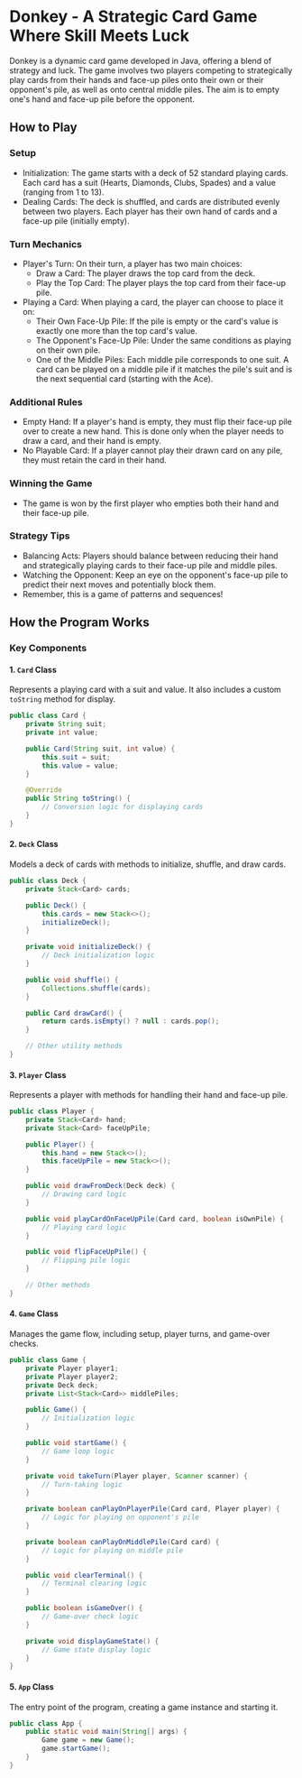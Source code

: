 # Donkey - A Strategic Card Game Where Skill Meets Luck

Donkey is a dynamic card game developed in Java, offering a blend of strategy and luck. The game involves two players competing to strategically play cards from their hands and face-up piles onto their own or their opponent's pile, as well as onto central middle piles. The aim is to empty one's hand and face-up pile before the opponent.

## How to Play

### Setup

- Initialization: The game starts with a deck of 52 standard playing cards. Each card has a suit (Hearts, Diamonds, Clubs, Spades) and a value (ranging from 1 to 13).
- Dealing Cards: The deck is shuffled, and cards are distributed evenly between two players. Each player has their own hand of cards and a face-up pile (initially empty).

### Turn Mechanics

- Player's Turn: On their turn, a player has two main choices:
  - Draw a Card: The player draws the top card from the deck.
  - Play the Top Card: The player plays the top card from their face-up pile.
- Playing a Card: When playing a card, the player can choose to place it on:
  - Their Own Face-Up Pile: If the pile is empty or the card's value is exactly one more than the top card's value.
  - The Opponent's Face-Up Pile: Under the same conditions as playing on their own pile.
  - One of the Middle Piles: Each middle pile corresponds to one suit. A card can be played on a middle pile if it matches the pile's suit and is the next sequential card (starting with the Ace).

### Additional Rules

- Empty Hand: If a player's hand is empty, they must flip their face-up pile over to create a new hand. This is done only when the player needs to draw a card, and their hand is empty.
- No Playable Card: If a player cannot play their drawn card on any pile, they must retain the card in their hand.

### Winning the Game

- The game is won by the first player who empties both their hand and their face-up pile.

### Strategy Tips

- Balancing Acts: Players should balance between reducing their hand and strategically playing cards to their face-up pile and middle piles.
- Watching the Opponent: Keep an eye on the opponent's face-up pile to predict their next moves and potentially block them.
- Remember, this is a game of patterns and sequences!

## How the Program Works

### Key Components

#### 1. `Card` Class

Represents a playing card with a suit and value. It also includes a custom `toString` method for display.

```java
public class Card {
    private String suit;
    private int value;

    public Card(String suit, int value) {
        this.suit = suit;
        this.value = value;
    }

    @Override
    public String toString() {
        // Conversion logic for displaying cards
    }
}
```

#### 2. `Deck` Class

Models a deck of cards with methods to initialize, shuffle, and draw cards.

```java
public class Deck {
    private Stack<Card> cards;

    public Deck() {
        this.cards = new Stack<>();
        initializeDeck();
    }

    private void initializeDeck() {
        // Deck initialization logic
    }

    public void shuffle() {
        Collections.shuffle(cards);
    }

    public Card drawCard() {
        return cards.isEmpty() ? null : cards.pop();
    }

    // Other utility methods
}
```

#### 3. `Player` Class

Represents a player with methods for handling their hand and face-up pile.

```java
public class Player {
    private Stack<Card> hand;
    private Stack<Card> faceUpPile;

    public Player() {
        this.hand = new Stack<>();
        this.faceUpPile = new Stack<>();
    }

    public void drawFromDeck(Deck deck) {
        // Drawing card logic
    }

    public void playCardOnFaceUpPile(Card card, boolean isOwnPile) {
        // Playing card logic
    }

    public void flipFaceUpPile() {
        // Flipping pile logic
    }

    // Other methods
}
```

#### 4. `Game` Class

Manages the game flow, including setup, player turns, and game-over checks.

```java
public class Game {
    private Player player1;
    private Player player2;
    private Deck deck;
    private List<Stack<Card>> middlePiles;

    public Game() {
        // Initialization logic
    }

    public void startGame() {
        // Game loop logic
    }

    private void takeTurn(Player player, Scanner scanner) {
        // Turn-taking logic
    }

    private boolean canPlayOnPlayerPile(Card card, Player player) {
        // Logic for playing on opponent's pile
    }

    private boolean canPlayOnMiddlePile(Card card) {
        // Logic for playing on middle pile
    }

    public void clearTerminal() {
        // Terminal clearing logic
    }

    public boolean isGameOver() {
        // Game-over check logic
    }

    private void displayGameState() {
        // Game state display logic
    }
}
```

#### 5. `App` Class

The entry point of the program, creating a game instance and starting it.

```java
public class App {
    public static void main(String[] args) {
        Game game = new Game();
        game.startGame();
    }
}
```
